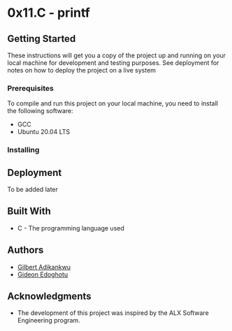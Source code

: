 # 0x11.C - printf

## Getting Started
These instructions will get you a copy of the project up and running on your
local machine for development and testing purposes. See deployment for notes on
how to deploy the project on a live system

### Prerequisites
To compile and run this project on your local machine, you need to install the following
software:
- GCC
- Ubuntu 20.04 LTS
### Installing

## Deployment
To be added later

## Built With
- C - The programming language used

## Authors
- [Gilbert Adikankwu](https://github.com/functionguyy)
- [Gideon Edoghotu](https://github.com/giddy11)

## Acknowledgments
- The development of this project was inspired by the ALX Software Engineering program.
